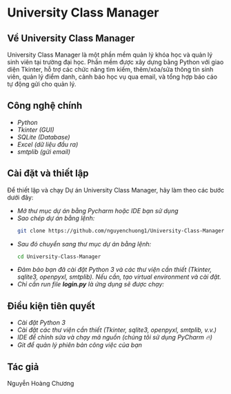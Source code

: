 # University Class Manager

## Về University Class Manager
University Class Manager là một phần mềm quản lý khóa học và quản lý sinh viên tại trường đại học. Phần mềm được xây dựng bằng Python với giao diện Tkinter, hỗ trợ các chức năng tìm kiếm, thêm/xóa/sửa thông tin sinh viên, quản lý điểm danh, cảnh báo học vụ qua email, và tổng hợp báo cáo tự động gửi cho quản lý.

## Công nghệ chính
- *Python*
- *Tkinter (GUI)*
- *SQLite (Database)*
- *Excel (dữ liệu đầu ra)*
- *smtplib (gửi email)*

## Cài đặt và thiết lập
Để thiết lập và chạy Dự án University Class Manager, hãy làm theo các bước dưới đây:
- *Mở thư mục dự án bằng Pycharm hoặc IDE bạn sử dụng*
- *Sao chép dự án bằng lệnh:*
  ```bash
  git clone https://github.com/nguyenchuong1/University-Class-Manager.git
  ```
- *Sau đó chuyển sang thư mục dự án bằng lệnh:*
  ```bash
  cd University-Class-Manager
  ```
- *Đảm bảo bạn đã cài đặt Python 3 và các thư viện cần thiết (Tkinter, sqlite3, openpyxl, smtplib). Nếu cần, tạo virtual environment và cài đặt.*
- *Chỉ cần run file **login.py** là ứng dụng sẽ được chạy:*
## Điều kiện tiên quyết
- *Cài đặt Python 3*
- *Cài đặt các thư viện cần thiết (Tkinter, sqlite3, openpyxl, smtplib, v.v.)*
- *IDE để chỉnh sửa và chạy mã nguồn (chúng tôi sử dụng PyCharm 🔥)*
- *Git để quản lý phiên bản công việc của bạn*

## Tác giả
Nguyễn Hoàng Chương

